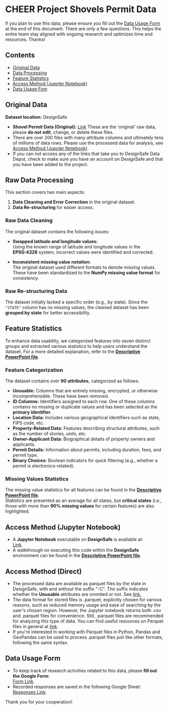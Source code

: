 # CHEER Project Shovels Permit Data

If you plan to use this data, please ensure you fill out the [Data Usage Form](#data-usage-form) at the end of this document. There are only a few questions. This helps the entire team stay aligned with ongoing research and optimizes time and resources. Thanks!

## Contents
- [Original Data](#original-data)
- [Data Processing](#raw-data-processing)
- [Feature Statistics](#feature-statistics)
- [Access Method (Jupyter Notebook)](#access-method-jupyter-notebook)
- [Data Usage Fom](#data-usage-form)

## Original Data
**Dataset location:** DesignSafe  
- **Shovel Permit Data (Original):** [Link](https://www.designsafe-ci.org/data/browser/projects/PRJ-4392/workdir/%2FBuildings%2FShovels_Permit_Data) These are the 'original' raw data, please **do not edit**, change, or delete these files.
- There are over 200 files with many attribute columns and ultimately tens of millions of data rows. Please use the processed data for analysis, see [Access Method (Jupyter Notebook)](#access-method-jupyter-notebook).
- If you can not access any of the links that take you to DesignSafe Data Depot, check to make sure you have an account on DesignSafe and that you have been added to the project.

## Raw Data Processing
This section covers two main aspects:  
1. **Data Cleaning and Error Correction** in the original dataset.  
2. **Data Re-structuring** for easier access.

### **Raw Data Cleaning**
The original dataset contains the following issues:

- **Swapped latitude and longitude values:**  
  Using the known range of latitude and longitude values in the **EPSG:4326** system, incorrect values were identified and corrected.

- **Inconsistent missing value notation:**  
  The original dataset used different formats to denote missing values. These have been standardized to the **NumPy missing value format** for consistency.

### **Raw Re-structuring Data**
The dataset initially lacked a specific order (e.g., by state). Since the `"STATE"` column has no missing values, the cleaned dataset has been **grouped by state** for better accessibility.

## Feature Statistics
To enhance data usability, we categorized features into seven distinct groups and extracted various statistics to help users understand the dataset. For a more detailed explanation, refer to the [**Descriptive PowerPoint file**](https://docs.google.com/presentation/d/15Am9-SoHL43LGmqlmvyKEnZoY-mqy97k/edit#slide=id.p1).

### **Feature Categorization**
The dataset contains over **90 attributes**, categorized as follows:

- **Unusable:** Columns that are entirely missing, encrypted, or otherwise incomprehensible. These have been removed.  
- **ID Columns:** Identifiers assigned to each row. One of these columns contains no missing or duplicate values and has been selected as the **primary identifier**.  
- **Location Data:** Includes various geographical identifiers such as state, FIPS code, etc.  
- **Property-Related Data:** Features describing structural attributes, such as the number of stories, units, etc.  
- **Owner-Applicant Data:** Biographical details of property owners and applicants.  
- **Permit Details:** Information about permits, including duration, fees, and permit type.  
- **Binary Choices:** Boolean indicators for quick filtering (e.g., whether a permit is electronics-related).  

### **Missing Values Statistics**
The missing value statistics for all features can be found in the [**Descriptive PowerPoint file**](https://docs.google.com/presentation/d/15Am9-SoHL43LGmqlmvyKEnZoY-mqy97k/edit#slide=id.p1).  
Statistics are presented as an average for all states, but **critical states** (i.e., those with more than **90% missing values** for certain features) are also highlighted.

## Access Method (Jupyter Notebook)
- A **Jupyter Notebook** executable on **DesignSafe** is available at:  
  [Link](https://www.designsafe-ci.org/data/browser/projects/PRJ-4392/workdir/%2FBuildings%2FPermit_Data_Cleaned%2FCodes).  
- A walkthrough on executing this code within the **DesignSafe** environment can be found in the [**Descriptive PowerPoint file**](https://docs.google.com/presentation/d/15Am9-SoHL43LGmqlmvyKEnZoY-mqy97k/edit#slide=id.p1).

## Access Method (Direct)
- The processed data are available as parquet files by the state in DesignSafe, with and without the suffix "-C".  The suffix indicates whether the **Unusable** attributes are ommited or not. See [link.](https://www.designsafe-ci.org/data/browser/projects/PRJ-4392/workdir/%2FBuildings%2FPermit_Data_Cleaned%2FStates)
- The data format for stored files is .parquet, explicitly chosen for various reasons, such as reduced memory usage and ease of searching by the user's chosen region. However, the Jupyter notebook returns both .csv and .parquet files for convenience. Still, .parquet files are recommended for analyzing this type of data. You can find useful resources on Parquet files in general at [link](https://parquet.apache.org/).
- If you're interested in working with Parquet files in Python, Pandas and GeoPandas can be used to process .parquet files just like other formats, following the same syntax.

## Data Usage Form
- To keep track of research activities related to this data, please **fill out the Google Form**:  
  [Form Link](https://docs.google.com/forms/d/e/1FAIpQLScd733Tc6RolmnzLT9DV03IZrJvQsyH5JtQTCejk6X1IvhP9Q/viewform?usp=dialog).  
- Recorded responses are saved in the following Google Sheet:  
  [Responses Link](https://docs.google.com/spreadsheets/d/11RlY_4f1IOXg-s1axi441tGfrTRSRQyT2H7fgiO_CKo/edit?resourcekey#gid=650003670).  



Thank you for your cooperation!
